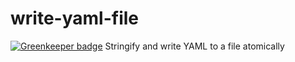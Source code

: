 # write-yaml-file

[![Greenkeeper badge](https://badges.greenkeeper.io/zkochan/write-yaml-file.svg)](https://greenkeeper.io/)
Stringify and write YAML to a file atomically
